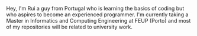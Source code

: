Hey, I'm Rui a guy from Portugal who is learning the basics of coding but who aspires to become an experienced programmer.
I'm currently taking a Master in Informatics and Computing Engineering at FEUP (Porto) and most of my repositories will be related to university work.


<!---
rui-exe/rui-exe is a ✨ special ✨ repository because its `README.md` (this file) appears on your GitHub profile.
You can click the Preview link to take a look at your changes.
--->
